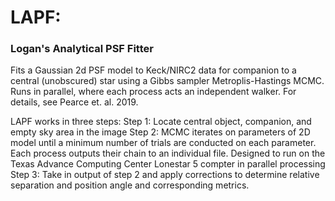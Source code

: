 # LAPF:
### Logan's Analytical PSF Fitter

Fits a Gaussian 2d PSF model to Keck/NIRC2 data for companion to a central (unobscured) star
using a Gibbs sampler Metroplis-Hastings MCMC.  Runs in parallel, where each process acts an 
independent walker.  For details, see Pearce et. al. 2019.

LAPF works in three steps:
       Step 1: Locate central object, companion, and empty sky area in the image
       Step 2: MCMC iterates on parameters of 2D model until a minimum number of trials
               are conducted on each parameter.  Each process outputs their chain to an 
               individual file.
               Designed to run on the Texas Advance Computing Center Lonestar 5 compter in parallel processing
       Step 3: Take in output of step 2 and apply corrections to determine relative separation
               and position angle and corresponding metrics.
